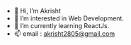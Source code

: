 - 👋 Hi, I’m Akrisht
- 👀 I’m interested in Web Development.
- 🌱 I’m currently learning ReactJs.
- 📫 email : akrisht2805@gmail.com 

<!---
akrisht2805/akrisht2805 is a ✨ special ✨ repository because its `README.md` (this file) appears on your GitHub profile.
You can click the Preview link to take a look at your changes.
--->
